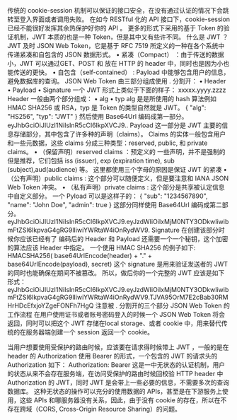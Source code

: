 传统的 cookie-session 机制可以保证的接口安全，在没有通过认证的情况下会跳转至登入界面或者调用失败。
在如今 RESTful 化的 API 接口下，cookie-session 已经不能很好发挥其余热保护好你的 API 。
更多的形式下采用的基于 Token 的验证机制，JWT 本质的也是一种 Token，但是其中又有些许不同。
什么是 JWT ？
JWT 及时 JSON Web Token，它是基于 RFC 7519 所定义的一种在各个系统中传递紧凑和自包含的 JSON 数据形式。
•	紧凑（Compact） ：由于传送的数据小，JWT 可以通过GET、POST 和 放在 HTTP 的 header 中，同时也是因为小也能传送的更快。
•	自包含（self-contained） : Payload 中能够包含用户的信息，避免数据库的查询。
JSON Web Token 由三部分组成使用 . 分割开：
•	Header
•	Payload
•	Signature
一个 JWT 形式上类似于下面的样子：
xxxxx.yyyy.zzzz
Header 一般由两个部分组成：
•	alg
•	typ
alg 是是所使用的 hash 算法例如 HMAC SHA256 或 RSA，typ 是 Token 的类型自然就是 JWT。
{
  "alg": "HS256",
  "typ": "JWT"
}
然后使用 Base64Url 编码成第一部分。
eyJhbGciOiJIUzI1NiIsInR5cCI6IkpXVCJ9.<second part>.<third part>
Payload
这一部分是 JWT 主要的信息存储部分，其中包含了许多种的声明（claims）。
Claims 的实体一般包含用户和一些元数据，这些 claims 分成三种类型：reserved, public, 和 private claims。
•	（保留声明）reserved claims ：预定义的 一些声明，并不是强制的但是推荐，它们包括 iss (issuer), exp (expiration time), sub (subject),aud(audience) 等。
这里都使用三个字母的原因是保证 JWT 的紧凑
•	（公有声明）public claims : 这个部分可以随便定义，但是要注意和 IANA JSON Web Token 冲突。
•	（私有声明）private claims : 这个部分是共享被认定信息中自定义部分。
一个 Pyload 可以是这样子的：
{
  "sub": "1234567890",
  "name": "John Doe",
  "admin": true
}
这部分同样使用 Base64Url 编码成第二部分。
eyJhbGciOiJIUzI1NiIsInR5cCI6IkpXVCJ9.eyJzdWIiOiIxMjM0NTY3ODkwIiwibmFtZSI6IkpvaG4gRG9lIiwiYWRtaW4iOnRydWV9.<third part>
Signature
在创建该部分时候你应该已经有了 编码后的 Header 和 Payload 还需要一个一个秘钥，这个加密的算法应该 Header 中指定。
一个使用 HMAC SHA256 的例子如下:
HMACSHA256(
  base64UrlEncode(header) + "." +
  base64UrlEncode(payload),
  secret)
这个 signature 是用来验证发送者的 JWT 的同时也能确保在期间不被篡改。
所以，做后你的一个完整的 JWT 应该是如下形式：
eyJhbGciOiJIUzI1NiIsInR5cCI6IkpXVCJ9.eyJzdWIiOiIxMjM0NTY3ODkwIiwibmFtZSI6IkpvaG4gRG9lIiwiYWRtaW4iOnRydWV9.TJVA95OrM7E2cBab30RMHrHDcEfxjoYZgeFONFh7HgQ
注意被 . 分割开的三个部分
JSON Web Token 的工作流程
在用户使用证书或者账号密码登入的时候一个 JSON Web Token 将会返回，同时可以把这个 JWT 存储在local storage、或者 cookie 中，用来替代传统的在服务器端创建一个 session 返回一个 cookie。
 
当用户想要使用受保护的路由时候，应该要在请求得时候带上 JWT ，一般的是在 header 的 Authorization 使用 Bearer 的形式，一个包含的 JWT 的请求头的 Authorization 如下：
Authorization: Bearer <token>
这是一中无状态的认证机制，用户的状态从来不会存在服务端，在访问受保护的路由时候回校验 HTTP header 中 Authorization 的 JWT，同时 JWT 是会带上一些必要的信息，不需要多次的查询数据库。
这种无状态的操作可以充分的使用数据的 APIs，甚至是在下游服务上使用，这些 APIs 和哪服务器没有关系，因此，由于没有 cookie 的存在，所以在不存在跨域（CORS, Cross-Origin Resource Sharing）的问题。

